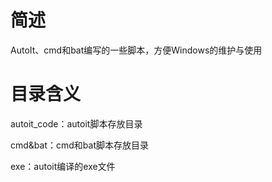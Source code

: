 # 简述
AutoIt、cmd和bat编写的一些脚本，方便Windows的维护与使用

# 目录含义
autoit_code：autoit脚本存放目录

cmd&bat：cmd和bat脚本存放目录

exe：autoit编译的exe文件
